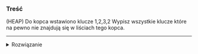 ### Treść
(HEAP)
Do kopca wstawiono klucze 1,2,3,2 Wypisz wszystkie klucze które na pewno nie znajdują się w liściach tego kopca.

------
<details><summary>Rozwiązanie</summary>
<p>

  1
   2
  2 3 
lub
 1
  2
   3
  2
1 2 nie będą w liściach